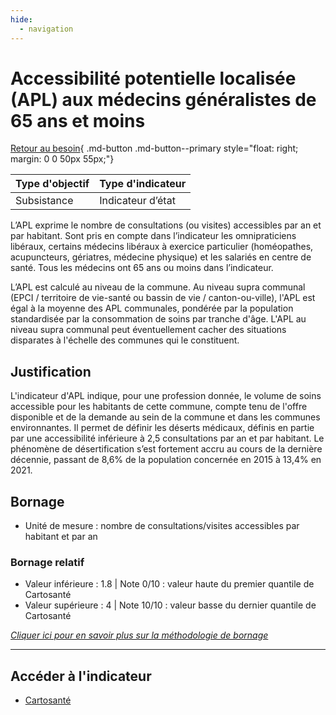 ```yaml
---
hide:
  - navigation
---
```


# Accessibilité potentielle localisée (APL) aux médecins généralistes de 65 ans et moins

[Retour au besoin](https://konsilion.github.io/diag360/pages/besoins/bv4){ .md-button .md-button--primary style="float: right; margin: 0 0 50px 55px;"}

|Type d'objectif|Type d'indicateur|
|--|--|
|Subsistance|Indicateur d’état|

L’APL  exprime  le  nombre  de  consultations  (ou  visites)  accessibles  par  an  et  par habitant.  Sont  pris  en  compte  dans  l’indicateur  les  omnipraticiens  libéraux,  certains médecins  libéraux  à  exercice  particulier  (homéopathes,  acupuncteurs,  gériatres, médecine  physique)  et  les  salariés  en centre de santé. Tous les médecins ont 65 ans ou moins dans l’indicateur. 

L’APL  est  calculé  au  niveau  de  la  commune.  Au  niveau  supra  communal  (EPCI  / territoire de vie-santé ou bassin de vie / canton-ou-ville), l'APL est égal à la moyenne des  APL communales, pondérée par la population standardisée par la consommation de  soins  par  tranche  d'âge.  L'APL  au  niveau  supra  communal  peut  éventuellement cacher des situations disparates à l'échelle des communes qui le constituent. 

## Justification

L'indicateur d'APL indique, pour une profession donnée, le volume de soins accessible pour  les  habitants  de  cette  commune,  compte  tenu  de  l'offre  disponible  et  de  la demande  au sein de la commune et dans les communes environnantes. Il permet de définir  les  déserts  médicaux,  définis  en  partie  par  une  accessibilité  inférieure  à  2,5 consultations par an et par habitant. 
Le  phénomène  de  désertification  s’est  fortement  accru  au  cours  de  la  dernière décennie, passant de 8,6% de la population concernée en 2015 à 13,4% en 2021. 

## Bornage

* Unité de mesure : nombre de consultations/visites accessibles par habitant et par an

### Bornage relatif

* Valeur inférieure : 1.8 | Note 0/10 : valeur haute du premier quantile de Cartosanté
* Valeur supérieure : 4 | Note 10/10 : valeur basse du dernier quantile de Cartosanté
  
*[Cliquer ici pour en savoir plus sur la méthodologie de bornage](https://konsilion.github.io/diag360/pages/indicateurs/methode_bornage)*

---

## Accéder à l'indicateur

- [Cartosanté](https://cartosante.atlasante.fr/#c=indicator&i=apl_mg.apl_65&s=2023&t=A01&view=map9)
